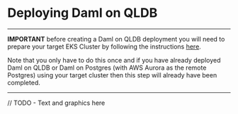 # Deploying Daml on QLDB

-----

__IMPORTANT__ before creating a Daml on QLDB deployment you will need to prepare
your target EKS Cluster by following the instructions
[here](/docs/topics/eks-cluster-aws-services.md).

Note that you only have to do this once and if you have already deployed
Daml on QLDB or Daml on Postgres (with AWS Aurora as the remote Postgres) using
your target cluster then this step will already have been completed.

-----

// TODO - Text and graphics here
